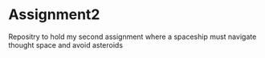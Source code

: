 # Assignment2
Repositry to hold my second assignment where a spaceship must navigate thought space and avoid asteroids 
